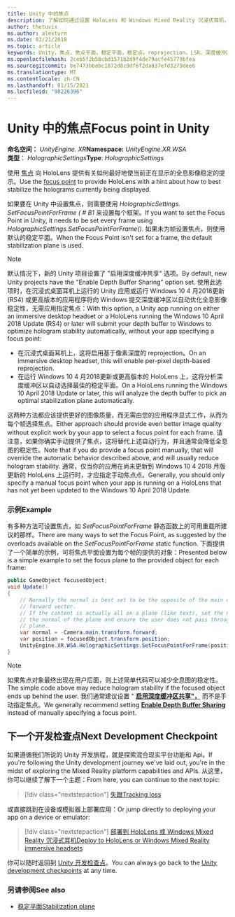 ```yaml
---
title: Unity 中的焦点
description: 了解如何通过设置 HoloLens 和 Windows Mixed Reality 沉浸式耳机，手动优化 Unity 中的全息影像稳定性。
author: thetuvix
ms.author: alexturn
ms.date: 03/21/2018
ms.topic: article
keywords: Unity，焦点，焦点平面，稳定平面，稳定点，reprojection，LSR，深度缓冲区，混合现实耳机，windows mixed reality 耳机，虚拟现实耳机
ms.openlocfilehash: 2ceb5f2b58cbd1571b2d9f4de79acfe45779bfea
ms.sourcegitcommit: be7473bbebc1872d8c9df6f2da837efd3279dee6
ms.translationtype: MT
ms.contentlocale: zh-CN
ms.lasthandoff: 01/15/2021
ms.locfileid: "98226396"
---
```

# <a name="focus-point-in-unity"></a><span data-ttu-id="73135-104">Unity 中的焦点</span><span class="sxs-lookup"><span data-stu-id="73135-104">Focus point in Unity</span></span>

<span data-ttu-id="73135-105">**命名空间：** *UnityEngine. XR*</span><span class="sxs-lookup"><span data-stu-id="73135-105">**Namespace:** *UnityEngine.XR.WSA*</span></span><br>
<span data-ttu-id="73135-106">**类型**： *HolographicSettings*</span><span class="sxs-lookup"><span data-stu-id="73135-106">**Type**: *HolographicSettings*</span></span>

<span data-ttu-id="73135-107">使用 [焦点](../platform-capabilities-and-apis/hologram-stability.md#reprojection) 向 HoloLens 提供有关如何最好地使当前正在显示的全息影像稳定的提示。</span><span class="sxs-lookup"><span data-stu-id="73135-107">Use the [focus point](../platform-capabilities-and-apis/hologram-stability.md#reprojection) to provide HoloLens with a hint about how to best stabilize the holograms currently being displayed.</span></span>

<span data-ttu-id="73135-108">如果要在 Unity 中设置焦点，则需要使用 *HolographicSettings. SetFocusPointForFrame ( # B1* 来设置每个框架。</span><span class="sxs-lookup"><span data-stu-id="73135-108">If you want to set the Focus Point in Unity, it needs to be set every frame using *HolographicSettings.SetFocusPointForFrame()*.</span></span> <span data-ttu-id="73135-109">如果未为帧设置焦点，则使用默认的稳定平面。</span><span class="sxs-lookup"><span data-stu-id="73135-109">When the Focus Point isn't set for a frame, the default stabilization plane is used.</span></span>

> [!NOTE]
> <span data-ttu-id="73135-110">默认情况下，新的 Unity 项目设置了 "启用深度缓冲共享" 选项。</span><span class="sxs-lookup"><span data-stu-id="73135-110">By default, new Unity projects have the "Enable Depth Buffer Sharing" option set.</span></span>  <span data-ttu-id="73135-111">使用此选项时，在沉浸式桌面耳机上运行的 Unity 应用或运行 Windows 10 4 月2018更新 (RS4) 或更高版本的应用程序将向 Windows 提交深度缓冲区以自动优化全息影像稳定性，无需应用指定焦点：</span><span class="sxs-lookup"><span data-stu-id="73135-111">With this option, a Unity app running on either an immersive desktop headset or a HoloLens running the Windows 10 April 2018 Update (RS4) or later will submit your depth buffer to Windows to optimize hologram stability automatically, without your app specifying a focus point:</span></span>
> * <span data-ttu-id="73135-112">在沉浸式桌面耳机上，这将启用基于像素深度的 reprojection。</span><span class="sxs-lookup"><span data-stu-id="73135-112">On an immersive desktop headset, this will enable per-pixel depth-based reprojection.</span></span>
> * <span data-ttu-id="73135-113">在运行 Windows 10 4 月2018更新或更高版本的 HoloLens 上，这将分析深度缓冲区以自动选择最佳的稳定平面。</span><span class="sxs-lookup"><span data-stu-id="73135-113">On a HoloLens running the Windows 10 April 2018 Update or later, this will analyze the depth buffer to pick an optimal stabilization plane automatically.</span></span>
>
> <span data-ttu-id="73135-114">这两种方法都应该提供更好的图像质量，而无需由您的应用程序显式工作，从而为每个帧选择焦点。</span><span class="sxs-lookup"><span data-stu-id="73135-114">Either approach should provide even better image quality without explicit work by your app to select a focus point for each frame.</span></span>  <span data-ttu-id="73135-115">请注意，如果你确实手动提供了焦点，这将替代上述自动行为，并且通常会降低全息图的稳定性。</span><span class="sxs-lookup"><span data-stu-id="73135-115">Note that if you do provide a focus point manually, that will override the automatic behavior described above, and will usually reduce hologram stability.</span></span>  <span data-ttu-id="73135-116">通常，仅当你的应用在尚未更新到 Windows 10 4 2018 月版更新的 HoloLens 上运行时，才应指定手动焦点点。</span><span class="sxs-lookup"><span data-stu-id="73135-116">Generally, you should only specify a manual focus point when your app is running on a HoloLens that has not yet been updated to the Windows 10 April 2018 Update.</span></span>

### <a name="example"></a><span data-ttu-id="73135-117">示例</span><span class="sxs-lookup"><span data-stu-id="73135-117">Example</span></span>

<span data-ttu-id="73135-118">有多种方法可设置焦点，如 *SetFocusPointForFrame* 静态函数上的可用重载所建议的那样。</span><span class="sxs-lookup"><span data-stu-id="73135-118">There are many ways to set the Focus Point, as suggested by the overloads available on the *SetFocusPointForFrame* static function.</span></span> <span data-ttu-id="73135-119">下面提供了一个简单的示例，可将焦点平面设置为每个帧的提供的对象：</span><span class="sxs-lookup"><span data-stu-id="73135-119">Presented below is a simple example to set the focus plane to the provided object for each frame:</span></span>

```cs
public GameObject focusedObject;
void Update()
{
    // Normally the normal is best set to be the opposite of the main camera's
    // forward vector.
    // If the content is actually all on a plane (like text), set the normal to
    // the normal of the plane and ensure the user does not pass through the
    // plane.
    var normal = -Camera.main.transform.forward;     
    var position = focusedObject.transform.position;
    UnityEngine.XR.WSA.HolographicSettings.SetFocusPointForFrame(position, normal);
}
```

> [!NOTE]
> <span data-ttu-id="73135-120">如果焦点对象最终出现在用户后面，则上述简单代码可以减少全息图的稳定性。</span><span class="sxs-lookup"><span data-stu-id="73135-120">The simple code above may reduce hologram stability if the focused object ends up behind the user.</span></span> <span data-ttu-id="73135-121">我们通常建议设置 " **[启用深度缓冲区共享"，](camera-in-unity.md#sharing-your-depth-buffers-with-windows)** 而不是手动指定焦点。</span><span class="sxs-lookup"><span data-stu-id="73135-121">We generally recommend setting **[Enable Depth Buffer Sharing](camera-in-unity.md#sharing-your-depth-buffers-with-windows)** instead of manually specifying a focus point.</span></span>

## <a name="next-development-checkpoint"></a><span data-ttu-id="73135-122">下一个开发检查点</span><span class="sxs-lookup"><span data-stu-id="73135-122">Next Development Checkpoint</span></span>

<span data-ttu-id="73135-123">如果遵循我们所说的 Unity 开发旅程，就是探索混合现实平台功能和 Api。</span><span class="sxs-lookup"><span data-stu-id="73135-123">If you're following the Unity development journey we've laid out, you're in the midst of exploring the Mixed Reality platform capabilities and APIs.</span></span> <span data-ttu-id="73135-124">从这里，你可以继续了解下一个主题：</span><span class="sxs-lookup"><span data-stu-id="73135-124">From here, you can continue to the next topic:</span></span>

> [!div class="nextstepaction"]
> [<span data-ttu-id="73135-125">失跟</span><span class="sxs-lookup"><span data-stu-id="73135-125">Tracking loss</span></span>](tracking-loss-in-unity.md)

<span data-ttu-id="73135-126">或直接跳到在设备或模拟器上部署应用：</span><span class="sxs-lookup"><span data-stu-id="73135-126">Or jump directly to deploying your app on a device or emulator:</span></span>

> [!div class="nextstepaction"]
> [<span data-ttu-id="73135-127">部署到 HoloLens 或 Windows Mixed Reality 沉浸式耳机</span><span class="sxs-lookup"><span data-stu-id="73135-127">Deploy to HoloLens or Windows Mixed Reality immersive headsets</span></span>](../platform-capabilities-and-apis/using-visual-studio.md)

<span data-ttu-id="73135-128">你可以随时返回到 [Unity 开发检查点](unity-development-overview.md#3-advanced-features)。</span><span class="sxs-lookup"><span data-stu-id="73135-128">You can always go back to the [Unity development checkpoints](unity-development-overview.md#3-advanced-features) at any time.</span></span>

### <a name="see-also"></a><span data-ttu-id="73135-129">另请参阅</span><span class="sxs-lookup"><span data-stu-id="73135-129">See also</span></span>

* [<span data-ttu-id="73135-130">稳定平面</span><span class="sxs-lookup"><span data-stu-id="73135-130">Stabilization plane</span></span>](../platform-capabilities-and-apis/hologram-stability.md#reprojection)
